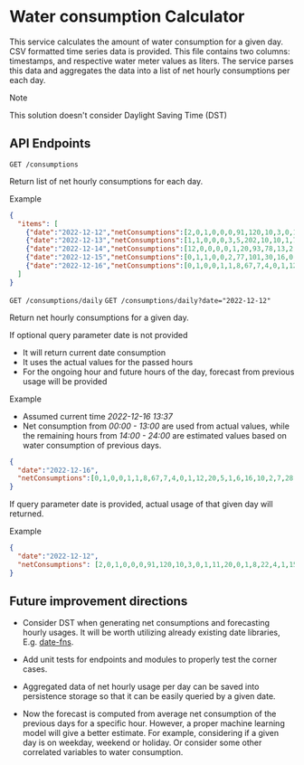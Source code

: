 # Water consumption Calculator

This service calculates the amount of water consumption for a given day. CSV formatted time series data is provided. This file contains two columns: timestamps, and respective water meter values as liters. The service parses this data and aggregates the data into a list of net hourly consumptions per each day.

> [!NOTE]
> This solution doesn't consider Daylight Saving Time (DST)

## API Endpoints

`GET /consumptions`

Return list of net hourly consumptions for each day.

Example

```json
{
  "items": [
    {"date":"2022-12-12","netConsumptions":[2,0,1,0,0,0,91,120,10,3,0,1,11,20,0,1,8,22,4,1,15,3,99,2]},
    {"date":"2022-12-13","netConsumptions":[1,1,0,0,0,3,5,202,10,10,1,7,25,0,11,1,3,21,2,2,0,10,70,4]},
    {"date":"2022-12-14","netConsumptions":[12,0,0,0,0,1,20,93,78,13,2,0,2,33,4,0,5,3,27,3,6,84,15,3]},
    {"date":"2022-12-15","netConsumptions":[0,1,1,0,0,2,77,101,30,16,0,0,9,28,3,1,6,19,7,2,6,14,91,1]},
    {"date":"2022-12-16","netConsumptions":[0,1,0,0,1,1,8,67,7,4,0,1,12,20,5,1,6,16,10,2,7,28,69,3]}
  ]
}
```

`GET /consumptions/daily`
`GET /consumptions/daily?date="2022-12-12"`

Return net hourly consumptions for a given day.

If optional query parameter date is not provided

- It will return current date consumption
- It uses the actual values for the passed hours
- For the ongoing hour and future hours of the day, forecast from previous usage will be provided

Example

- Assumed current time _2022-12-16 13:37_
- Net consumption from _00:00 - 13:00_ are used from actual values, while the remaining hours from _14:00 - 24:00_ are estimated values based on water consumption of previous days.

```json
{
  "date":"2022-12-16",
  "netConsumptions":[0,1,0,0,1,1,8,67,7,4,0,1,12,20,5,1,6,16,10,2,7,28,69,3]
}
```

If query parameter date is provided, actual usage of that given day will returned.

Example

```json
{
  "date":"2022-12-12",
  "netConsumptions": [2,0,1,0,0,0,91,120,10,3,0,1,11,20,0,1,8,22,4,1,15,3,99,2]
}
```

## Future improvement directions

- Consider DST when generating net consumptions and forecasting hourly usages. It will be worth utilizing already existing date libraries, E.g. [date-fns](https://date-fns.org/).

- Add unit tests for endpoints and modules to properly test the corner cases.

- Aggregated data of net hourly usage per day can be saved into persistence storage so that it can be easily queried by a given date.

- Now the forecast is computed from average net consumption of the previous days for a specific hour. However, a proper machine learning model will give a better estimate. For example, considering if a given day is on weekday, weekend or holiday. Or consider some other correlated variables to water consumption.
